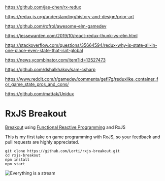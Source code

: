 https://github.com/jas-chen/rx-redux

https://redux.js.org/understanding/history-and-design/prior-art

https://github.com/rofrol/awesome-elm-gamedev

https://jessewarden.com/2019/10/react-redux-thunk-vs-elm.html

https://stackoverflow.com/questions/35664594/redux-why-is-state-all-in-one-place-even-state-that-isnt-global

https://news.ycombinator.com/item?id=13527473

https://github.com/dshalkhakov/sam-csharp

https://www.reddit.com/r/gamedev/comments/gefl7g/reduxlike_container_for_game_state_pros_and_cons/

https://github.com/mattak/Unidux

# RxJS Breakout

[Breakout](https://en.wikipedia.org/wiki/Breakout_(video_game)) using [Functional Reactive Programming](https://gist.github.com/staltz/868e7e9bc2a7b8c1f754) and RxJS

This is my first take on game programming with RxJS, so your feedback and pull requests are highly appreciated.

```
git clone https://github.com/Lorti/rxjs-breakout.git
cd rxjs-breakout
npm install
npm start
```

![Everything is a stream](https://camo.githubusercontent.com/e581baffb3db3e4f749350326af32de8d5ba4363/687474703a2f2f692e696d6775722e636f6d2f4149696d5138432e6a7067)
